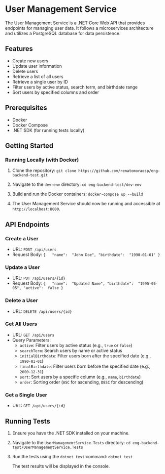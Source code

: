 # User Management Service

The User Management Service is a .NET Core Web API that provides endpoints for managing user data. It follows a microservices architecture and utilizes a PostgreSQL database for data persistence.

## Features

-   Create new users
-   Update user information
-   Delete users
-   Retrieve a list of all users
-   Retrieve a single user by ID
-   Filter users by active status, search term, and birthdate range
-   Sort users by specified columns and order

## Prerequisites

-   Docker
-   Docker Compose
-   .NET SDK (for running tests locally)

## Getting Started

### Running Locally (with Docker)

1.  Clone the repository:
    `git clone https://github.com/renatomoraesp/eng-backend-test.git`
    
2.  Navigate to the  `dev-env`  directory:
    `cd eng-backend-test/dev-env`
    
3.  Build and run the Docker containers:
    `docker-compose up --build`
    
4.  The User Management Service should now be running and accessible at  `http://localhost:8000`.

## API Endpoints

### Create a User

-   URL:  `POST /api/users`
-   Request Body:
    `{   "name":  "John Doe", "birthdate":  "1990-01-01" }`
    

### Update a User

-   URL:  `PUT /api/users/{id}`
-   Request Body:
    `{   "name":  "Updated Name", "birthdate":  "1995-05-05", "active":  false }`
    

### Delete a User

-   URL:  `DELETE /api/users/{id}`

### Get All Users

-   URL:  `GET /api/users`
-   Query Parameters:
    -   `active`: Filter users by active status (e.g.,  `true`  or  `false`)
    -   `searchTerm`: Search users by name or active status
    -   `initialBirthdate`: Filter users born after the specified date (e.g.,  `1990-01-01`)
    -   `finalBirthdate`: Filter users born before the specified date (e.g.,  `2000-12-31`)
    -   `sort`: Sort users by a specific column (e.g.,  `name`,  `birthdate`)
    -   `order`: Sorting order (`ASC`  for ascending,  `DESC`  for descending)

### Get a Single User

-   URL:  `GET /api/users/{id}`

## Running Tests

1.  Ensure you have the .NET SDK installed on your machine.
2.  Navigate to the  `UserManagementService.Tests`  directory:
    `cd eng-backend-test/UserManagementService.Tests`
    
3.  Run the tests using the  `dotnet test`  command:
    `dotnet test`
    
    The test results will be displayed in the console.